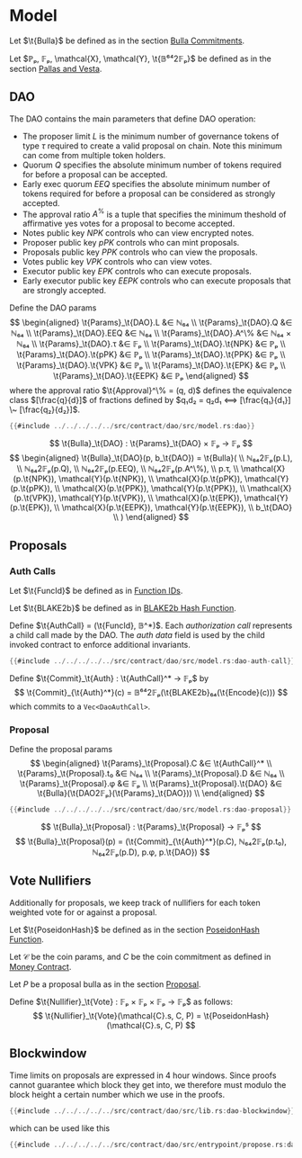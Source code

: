 # Model

Let $\t{Bulla}$ be defined as in the section [Bulla Commitments](../../crypto-schemes.md#bulla-commitments).

Let $ℙₚ, 𝔽ₚ, \mathcal{X}, \mathcal{Y}, \t{𝔹⁶⁴2𝔽ₚ}$ be defined as in the section [Pallas and Vesta](../../crypto-schemes.md#pallas-and-vesta).

## DAO

The DAO contains the main parameters that define DAO operation:

* The proposer limit $L$ is the minimum number of governance tokens of type
  $τ$ required to create a valid proposal on chain. Note this minimum can
  come from multiple token holders.
* Quorum $Q$ specifies the absolute minimum number of tokens required for
  before a proposal can be accepted.
* Early exec quorum $EEQ$ specifies the absolute minimum number of tokens
  required for before a proposal can be considered as strongly accepted.
* The approval ratio $A^\%$ is a tuple that specifies the minimum theshold
  of affirmative yes votes for a proposal to become accepted.
* Notes public key $NPK$ controls who can view encrypted notes.
* Proposer public key $pPK$ controls who can mint proposals.
* Proposals public key $PPK$ controls who can view the proposals.
* Votes public key $VPK$ controls who can view votes.
* Executor public key $EPK$ controls who can execute proposals.
* Early executor public key $EEPK$ controls who can execute proposals that
  are strongly accepted.

Define the DAO params
$$ \begin{aligned}
  \t{Params}_\t{DAO}.L &∈ ℕ₆₄ \\
  \t{Params}_\t{DAO}.Q &∈ ℕ₆₄ \\
  \t{Params}_\t{DAO}.EEQ &∈ ℕ₆₄ \\
  \t{Params}_\t{DAO}.A^\% &∈ ℕ₆₄ × ℕ₆₄ \\
  \t{Params}_\t{DAO}.τ &∈ 𝔽ₚ \\
  \t{Params}_\t{DAO}.\t{NPK} &∈ ℙₚ \\
  \t{Params}_\t{DAO}.\t{pPK} &∈ ℙₚ \\
  \t{Params}_\t{DAO}.\t{PPK} &∈ ℙₚ \\
  \t{Params}_\t{DAO}.\t{VPK} &∈ ℙₚ \\
  \t{Params}_\t{DAO}.\t{EPK} &∈ ℙₚ \\
  \t{Params}_\t{DAO}.\t{EEPK} &∈ ℙₚ
\end{aligned} $$
where the approval ratio $\t{Approval}^\% = (q, d)$ defines the equivalence
class $[\frac{q}{d}]$ of fractions defined by $q₁d₂ = q₂d₁ ⟺  [\frac{q₁}{d₁}] \~ [\frac{q₂}{d₂}]$.

```rust
{{#include ../../../../../src/contract/dao/src/model.rs:dao}}
```

$$ \t{Bulla}_\t{DAO} : \t{Params}_\t{DAO} × 𝔽ₚ → 𝔽ₚ $$
$$ \begin{aligned}
\t{Bulla}_\t{DAO}(p, b_\t{DAO}) = \t{Bulla}( \\
ℕ₆₄2𝔽ₚ(p.L), \\
ℕ₆₄2𝔽ₚ(p.Q), \\
ℕ₆₄2𝔽ₚ(p.EEQ), \\
ℕ₆₄2𝔽ₚ(p.A^\%), \\
p.τ, \\
\mathcal{X}(p.\t{NPK}), \mathcal{Y}(p.\t{NPK}), \\
\mathcal{X}(p.\t{pPK}), \mathcal{Y}(p.\t{pPK}), \\
\mathcal{X}(p.\t{PPK}), \mathcal{Y}(p.\t{PPK}), \\
\mathcal{X}(p.\t{VPK}), \mathcal{Y}(p.\t{VPK}), \\
\mathcal{X}(p.\t{EPK}), \mathcal{Y}(p.\t{EPK}), \\
\mathcal{X}(p.\t{EEPK}), \mathcal{Y}(p.\t{EEPK}), \\
b_\t{DAO} \\
)
\end{aligned} $$

## Proposals

### Auth Calls

Let $\t{FuncId}$ be defined as in [Function IDs](../../concepts.md#function-ids).

Let $\t{BLAKE2b}$ be defined as in [BLAKE2b Hash Function](../../crypto-schemes.md#blake2b-hash-function).

Define $\t{AuthCall} = (\t{FuncId}, 𝔹^*)$. Each *authorization call* represents
a child call made by the DAO. The *auth data* field is used by the child invoked
contract to enforce additional invariants.
```rust
{{#include ../../../../../src/contract/dao/src/model.rs:dao-auth-call}}
```

Define $\t{Commit}_\t{Auth} : \t{AuthCall}^* → 𝔽ₚ$ by
$$ \t{Commit}_{\t{Auth}^*}(c) = 𝔹⁶⁴2𝔽ₚ(\t{BLAKE2b}₆₄(\t{Encode}(c))) $$
which commits to a `Vec<DaoAuthCall>`.

### Proposal

Define the proposal params
$$ \begin{aligned}
  \t{Params}_\t{Proposal}.C &∈ \t{AuthCall}^* \\
  \t{Params}_\t{Proposal}.t₀ &∈ ℕ₆₄ \\
  \t{Params}_\t{Proposal}.D &∈ ℕ₆₄ \\
  \t{Params}_\t{Proposal}.φ &∈ 𝔽ₚ \\
  \t{Params}_\t{Proposal}.\t{DAO} &∈ \t{Bulla}(\t{DAO2𝔽ₚ}(\t{Params}_\t{DAO})) \\
\end{aligned} $$

```rust
{{#include ../../../../../src/contract/dao/src/model.rs:dao-proposal}}
```

$$ \t{Bulla}_\t{Proposal} : \t{Params}_\t{Proposal} → 𝔽ₚ⁵ $$
$$ \t{Bulla}_\t{Proposal}(p) = (\t{Commit}_{\t{Auth}^*}(p.C), ℕ₆₄2𝔽ₚ(p.t₀), ℕ₆₄2𝔽ₚ(p.D), p.φ, p.\t{DAO}) $$

## Vote Nullifiers

Additionally for proposals, we keep track of nullifiers for each token weighted
vote for or against a proposal.

Let $\t{PoseidonHash}$ be defined as in the section [PoseidonHash Function](../../crypto-schemes.md#poseidonhash-function).

Let $\mathcal{C}$ be the coin params, and $C$ be the coin commitment
as defined in [Money Contract](TODO).

Let $P$ be a proposal bulla as in the section [Proposal](#proposal).

Define $\t{Nullifier}_\t{Vote} : 𝔽ₚ × 𝔽ₚ × 𝔽ₚ → 𝔽ₚ$ as follows:
$$ \t{Nullifier}_\t{Vote}(\mathcal{C}.s, C, P) = \t{PoseidonHash}(\mathcal{C}.s, C, P) $$

## Blockwindow

Time limits on proposals are expressed in 4 hour windows. Since proofs cannot
guarantee which block they get into, we therefore must modulo the block height
a certain number which we use in the proofs.

```rust
{{#include ../../../../../src/contract/dao/src/lib.rs:dao-blockwindow}}
```

which can be used like this
```rust
{{#include ../../../../../src/contract/dao/src/entrypoint/propose.rs:dao-blockwindow-example-usage}}
```

